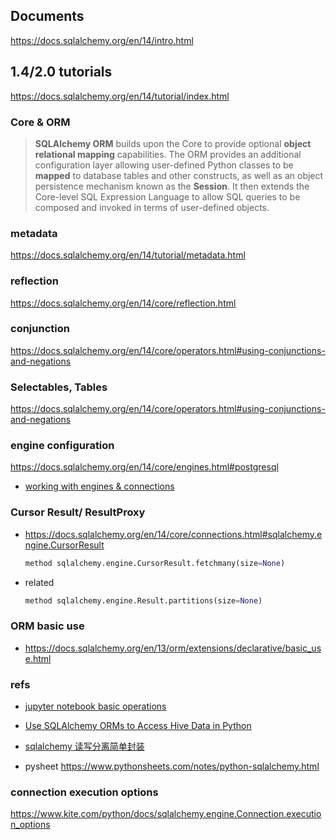 

## Documents

https://docs.sqlalchemy.org/en/14/intro.html

## 1.4/2.0 tutorials

https://docs.sqlalchemy.org/en/14/tutorial/index.html

### Core & ORM

>   **SQLAlchemy ORM** builds upon the Core to provide optional **object relational mapping** capabilities. The ORM provides an additional configuration layer allowing user-defined Python classes to be **mapped** to database tables and other constructs, as well as an object persistence mechanism known as the **Session**. It then extends the Core-level SQL Expression Language to allow SQL queries to be composed and invoked in terms of user-defined objects.

### metadata

https://docs.sqlalchemy.org/en/14/tutorial/metadata.html

### reflection

https://docs.sqlalchemy.org/en/14/core/reflection.html

### conjunction

https://docs.sqlalchemy.org/en/14/core/operators.html#using-conjunctions-and-negations

### Selectables, Tables

https://docs.sqlalchemy.org/en/14/core/operators.html#using-conjunctions-and-negations

### engine configuration

https://docs.sqlalchemy.org/en/14/core/engines.html#postgresql

-   [working with engines & connections](https://docs.sqlalchemy.org/en/14/core/connections.html#using-transactions)

### Cursor Result/ ResultProxy

-   https://docs.sqlalchemy.org/en/14/core/connections.html#sqlalchemy.engine.CursorResult

    ```python
    method sqlalchemy.engine.CursorResult.fetchmany(size=None)
    ```

-   related

    ```python
    method sqlalchemy.engine.Result.partitions(size=None)
    ```

### ORM basic use

-   https://docs.sqlalchemy.org/en/13/orm/extensions/declarative/basic_use.html

### refs

-   [jupyter notebook basic operations](https://towardsdatascience.com/sqlalchemy-python-tutorial-79a577141a91)

-   [Use SQLAlchemy ORMs to Access Hive Data in Python](https://www.cdata.com/kb/tech/hive-python-sqlalchemy.rst)

-   [sqlalchemy 读写分离简单封装](https://blog.csdn.net/qq_17612199/article/details/75945102)

-   pysheet https://www.pythonsheets.com/notes/python-sqlalchemy.html

### connection execution options

https://www.kite.com/python/docs/sqlalchemy.engine.Connection.execution_options